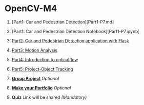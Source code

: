 # OpenCV-M4

1. [Part1: Car and Pedestrian Detection][Part1-P7.md]
2. [Part1: Car and Pedestrian Detection Notebook][Part1-P7.ipynb]
3. [Part2: Car and Pedestrian Detection application with Flask](Part2-P7.md)
4. [Part3: Motion Analysis](Part3-motion.md)
5. [Part4: Introduction to opticalflow](Part4-opticalflow.md)
6. [Part5: Project-Object Tracking](Part1-P8.md)


7. **[Group Project](gp.md)** *Optional*

8. **[Make your Portfolio](https://github.com/DevIncept/Portfolio)** *Optional*

9. **Quiz** Link will be shared    *(Mandatory)*
